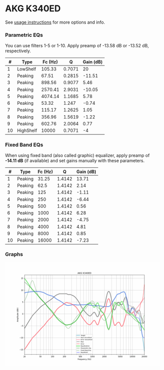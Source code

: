 # AKG K340ED
See [usage instructions](https://github.com/jaakkopasanen/AutoEq#usage) for more options and info.

### Parametric EQs
You can use filters 1-5 or 1-10. Apply preamp of -13.58 dB or -13.52 dB, respectively.

|   # | Type      |   Fc (Hz) |      Q |   Gain (dB) |
|-----|-----------|-----------|--------|-------------|
|   1 | LowShelf  |    105.33 | 0.7071 |       20    |
|   2 | Peaking   |     67.51 | 0.2815 |      -11.51 |
|   3 | Peaking   |    898.56 | 0.9077 |        5.46 |
|   4 | Peaking   |   2570.41 | 2.9031 |      -10.05 |
|   5 | Peaking   |   4074.14 | 1.1685 |        5.78 |
|   6 | Peaking   |     53.32 | 1.247  |       -0.74 |
|   7 | Peaking   |    115.17 | 1.2625 |        1.05 |
|   8 | Peaking   |    356.96 | 1.5619 |       -1.22 |
|   9 | Peaking   |    602.76 | 2.0064 |        0.77 |
|  10 | HighShelf |  10000    | 0.7071 |       -4    |

### Fixed Band EQs
When using fixed band (also called graphic) equalizer, apply preamp of **-14.11 dB** (if available) and set gains manually with these parameters.

|   # | Type    |   Fc (Hz) |      Q |   Gain (dB) |
|-----|---------|-----------|--------|-------------|
|   1 | Peaking |     31.25 | 1.4142 |       13.71 |
|   2 | Peaking |     62.5  | 1.4142 |        2.14 |
|   3 | Peaking |    125    | 1.4142 |       -1.11 |
|   4 | Peaking |    250    | 1.4142 |       -6.44 |
|   5 | Peaking |    500    | 1.4142 |        0.56 |
|   6 | Peaking |   1000    | 1.4142 |        6.28 |
|   7 | Peaking |   2000    | 1.4142 |       -4.75 |
|   8 | Peaking |   4000    | 1.4142 |        4.81 |
|   9 | Peaking |   8000    | 1.4142 |        0.85 |
|  10 | Peaking |  16000    | 1.4142 |       -7.23 |

### Graphs
![](./AKG%20K340ED.png)
